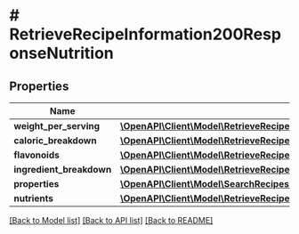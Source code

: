 # # RetrieveRecipeInformation200ResponseNutrition

## Properties

Name | Type | Description | Notes
------------ | ------------- | ------------- | -------------
**weight_per_serving** | [**\OpenAPI\Client\Model\RetrieveRecipeInformation200ResponseNutritionWeightPerServing**](RetrieveRecipeInformation200ResponseNutritionWeightPerServing.md) |  | [optional]
**caloric_breakdown** | [**\OpenAPI\Client\Model\RetrieveRecipeInformation200ResponseNutritionCaloricBreakdown**](RetrieveRecipeInformation200ResponseNutritionCaloricBreakdown.md) |  | [optional]
**flavonoids** | [**\OpenAPI\Client\Model\RetrieveRecipeInformation200ResponseNutritionFlavonoidsInner[]**](RetrieveRecipeInformation200ResponseNutritionFlavonoidsInner.md) |  | [optional]
**ingredient_breakdown** | [**\OpenAPI\Client\Model\RetrieveRecipeInformation200ResponseNutritionIngredientBreakdownInner[]**](RetrieveRecipeInformation200ResponseNutritionIngredientBreakdownInner.md) |  | [optional]
**properties** | [**\OpenAPI\Client\Model\SearchRecipes200ResponseRecipesInnerNutritionNutrientsInner[]**](SearchRecipes200ResponseRecipesInnerNutritionNutrientsInner.md) |  | [optional]
**nutrients** | [**\OpenAPI\Client\Model\RetrieveRecipeInformation200ResponseNutritionIngredientBreakdownInnerNutrientsInner[]**](RetrieveRecipeInformation200ResponseNutritionIngredientBreakdownInnerNutrientsInner.md) |  | [optional]

[[Back to Model list]](../../README.md#models) [[Back to API list]](../../README.md#endpoints) [[Back to README]](../../README.md)
